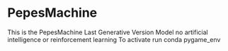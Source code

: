 # PepesMachine
This is the PepesMachine 
Last Generative Version Model no artificial intelligence or reinforcement learning
To activate run conda pygame_env